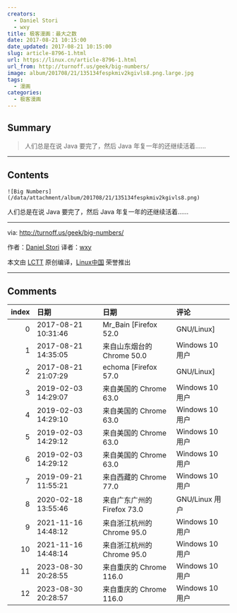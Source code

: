 ```yaml
---
creators:
  - Daniel Stori
  - wxy
title: 极客漫画：最大之数
date: 2017-08-21 10:15:00
date_updated: 2017-08-21 10:15:00
slug: article-8796-1.html
url: https://linux.cn/article-8796-1.html
url_from: http://turnoff.us/geek/big-numbers/
image: album/201708/21/135134fespkmiv2kgivls8.png.large.jpg
tags:
  - 漫画
categories:
  - 极客漫画
---
```


## Summary

> 人们总是在说 Java 要完了，然后 Java 年复一年的还继续活着……

***

<!-- more -->

## Contents

`![Big Numbers](/data/attachment/album/201708/21/135134fespkmiv2kgivls8.png)`

人们总是在说 Java 要完了，然后 Java 年复一年的还继续活着……

---

via: <http://turnoff.us/geek/big-numbers/>

作者：[Daniel Stori](http://turnoff.us/about/) 译者：[wxy](https://github.com/wxy)

本文由 [LCTT](https://github.com/LCTT/TranslateProject) 原创编译，[Linux中国](https://linux.cn/) 荣誉推出

***

## Comments

|   index | 日期                | 日期                                       | 评论                         |
|--------:|:--------------------|:-------------------------------------------|:-----------------------------|
|       0 | 2017-08-21 10:31:46 | Mr_Bain [Firefox 52.0|GNU/Linux]           | interesting                  |
|       1 | 2017-08-21 14:35:05 | 来自山东烟台的 Chrome 50.0|Windows 10 用户 | 今年Java真的药丸了           |
|       2 | 2017-08-21 21:07:29 | echoma [Firefox 57.0|GNU/Linux]            | 为啥？愿闻其详               |
|       3 | 2019-02-03 14:29:07 | 来自美国的 Chrome 63.0|Windows 10 用户     | 2019了，java还活着。。。。。 |
|       4 | 2019-02-03 14:29:10 | 来自美国的 Chrome 63.0|Windows 10 用户     | 2019了，java还活着。。。。。 |
|       5 | 2019-02-03 14:29:12 | 来自美国的 Chrome 63.0|Windows 10 用户     | 2019了，java还活着。。。。。 |
|       6 | 2019-02-03 14:29:12 | 来自美国的 Chrome 63.0|Windows 10 用户     | 2019了，java还活着。。。。。 |
|       7 | 2019-09-21 11:55:21 | 来自西藏的 Chrome 77.0|Windows 10 用户     | 9102年了. java好好的呢       |
|       8 | 2020-02-18 13:55:46 | 来自广东广州的 Firefox 73.0|GNU/Linux 用户 | 202了，java还活着。。。。。  |
|       9 | 2021-11-16 14:48:12 | 来自浙江杭州的 Chrome 95.0|Windows 10 用户 | 2021了，java非常顽强。。。   |
|      10 | 2021-11-16 14:48:14 | 来自浙江杭州的 Chrome 95.0|Windows 10 用户 | 2021了，java非常顽强。。。   |
|      11 | 2023-08-30 20:28:55 | 来自重庆的 Chrome 116.0|Windows 10 用户    | 2023了，java还没死           |
|      12 | 2023-08-30 20:28:57 | 来自重庆的 Chrome 116.0|Windows 10 用户    | 2023了，java还没死           |
